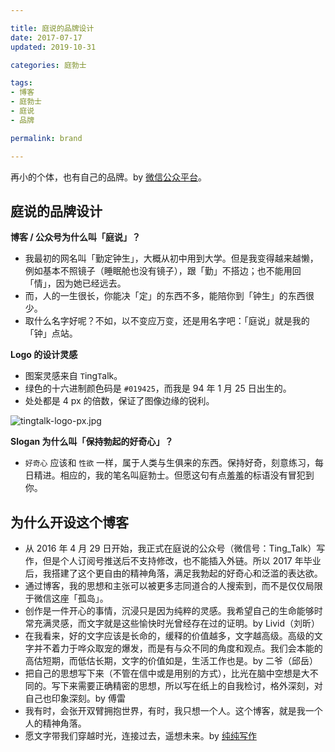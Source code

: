 ```yaml
---

title: 庭说的品牌设计  
date: 2017-07-17  
updated: 2019-10-31

categories: 庭勃士

tags: 
- 博客
- 庭勃士
- 庭说
- 品牌

permalink: brand  

---
```


再小的个体，也有自己的品牌。by [微信公众平台](https://mp.weixin.qq.com/)。


<!-- more -->


## 庭说的品牌设计

**博客 / 公众号为什么叫「庭说」？** 
- 我最初的网名叫「勤定钟生」，大概从初中用到大学。但是我变得越来越懒，例如基本不照镜子（睡眠舱也没有镜子），跟「勤」不搭边；也不能用回「情」，因为她已经远去。
- 而，人的一生很长，你能决「定」的东西不多，能陪你到「钟生」的东西很少。
- 取什么名字好呢？不如，以不变应万变，还是用名字吧：「庭说」就是我的「钟」点站。


**Logo 的设计灵感**
- 图案灵感来自 `T`ing`T`alk。
- 绿色的十六进制颜色码是 `#019425`，而我是 94 年 1 月 25 日出生的。
- 处处都是 4 px 的倍数，保证了图像边缘的锐利。


![tingtalk-logo-px.jpg](https://i.loli.net/2019/11/07/TPbFDeyJ7OCKauS.jpg)



**Slogan 为什么叫「保持勃起的好奇心」？**
- `好奇心` 应该和 `性欲` 一样，属于人类与生俱来的东西。保持好奇，刻意练习，每日精进。相应的，我的笔名叫庭勃士。但愿这句有点羞羞的标语没有冒犯到你。


## 为什么开设这个博客


- 从 2016 年 4 月 29 日开始，我正式在庭说的公众号（微信号：Ting_Talk）写作，但是个人订阅号推送后不支持修改，也不能插入外链。所以 2017 年毕业后，我搭建了这个更自由的精神角落，满足我勃起的好奇心和泛滥的表达欲。
- 通过博客，我的思想和主张可以被更多志同道合的人搜索到，而不是仅仅局限于微信这座「孤岛」。
- 创作是一件开心的事情，沉浸只是因为纯粹的灵感。我希望自己的生命能够时常充满灵感，而文字就是这些愉快时光曾经存在过的证明。by Livid（刘昕）
- 在我看来，好的文字应该是长命的，缓释的价值越多，文字越高级。高级的文字并不着力于哗众取宠的爆发，而是有与众不同的角度和观点。我们会本能的高估短期，而低估长期，文字的价值如是，生活工作也是。by 二爷（邱岳）
- 把自己的思想写下来（不管在信中或是用别的方式），比光在脑中空想是大不同的。写下来需要正确精密的思想，所以写在纸上的自我检讨，格外深刻，对自己也印象深刻。by 傅雷
- 我有时，会张开双臂拥抱世界，有时，我只想一个人。这个博客，就是我一个人的精神角落。
- 愿文字带我们穿越时光，连接过去，遥想未来。by [纯纯写作](https://writer.drakeet.com/)
